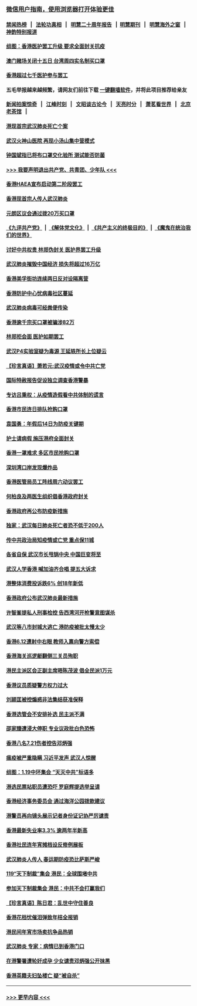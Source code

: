 ### [微信用户指南，使用浏览器打开体验更佳](https://github.com/gfw-breaker/banned-news1/blob/master/indexes/wechat-guide.md?t=0)
#### [禁闻热榜](热点新闻.md?t=0)  &nbsp;&nbsp;|&nbsp;&nbsp; [法轮功真相](https://github.com/gfw-breaker/truth/blob/master/README.md?t=0) &nbsp;&nbsp;|&nbsp;&nbsp; [明慧二十周年报告](https://github.com/gfw-breaker/mh-reports/blob/master/README.md?t=0) &nbsp;&nbsp;|&nbsp;&nbsp;[明慧期刊](https://github.com/gfw-breaker/mh-qikan) &nbsp;&nbsp;|&nbsp;&nbsp; [明慧海外之窗](https://github.com/gfw-breaker/mh-news/blob/master/README.md?t=0) &nbsp;&nbsp;|&nbsp;&nbsp; [神韵特别报道](https://github.com/gfw-breaker/mh-news/blob/master/shenyun.md?t=0)
#### [组图：香港医护罢工升级 要求全面封关抗疫](../pages/nsc415/n11844107.md?t=02060344) 
#### [澳门赌场关闭十五日 台湾周四实名制买口罩](../pages/nsc415/n11845083.md?t=02060344) 
#### [香港超过七千医护参与罢工](../pages/nsc415/n11845051.md?t=02060344) 
#### 五毛举报越来越频繁，请网友们前往下载 [一键翻墙软件](https://github.com/gfw-breaker/ssr-accounts)，并将此项目推荐给亲友
#### [新闻拍案惊奇](https://github.com/gfw-breaker/banned-news1/blob/master/pages/link4.md) &nbsp;&nbsp;|&nbsp;&nbsp; [江峰时刻](https://github.com/gfw-breaker/banned-news1/blob/master/pages/link4.md) &nbsp;&nbsp;|&nbsp;&nbsp; [文昭谈古论今](https://github.com/gfw-breaker/banned-news1/blob/master/pages/link4.md) &nbsp;&nbsp;|&nbsp;&nbsp; [天亮时分](https://github.com/gfw-breaker/banned-news1/blob/master/pages/link4.md) &nbsp;&nbsp;|&nbsp;&nbsp; [萧茗看世界](https://github.com/gfw-breaker/banned-news1/blob/master/pages/link4.md) &nbsp;&nbsp;|&nbsp;&nbsp; [北京老茶馆](https://github.com/gfw-breaker/banned-news1/blob/master/pages/link4.md) &nbsp;&nbsp;|&nbsp;&nbsp; 
#### [港现首宗武汉肺炎死亡个案](../pages/nsc415/n11844998.md?t=02060344) 
#### [武汉火神山医院 再现小汤山集中营模式](../pages/nsc415/n11844763.md?t=02060344) 
#### [钟国斌指已将布口罩交化验所 测试能否防菌](../pages/nsc415/n11842783.md?t=02060344) 
#### [>>> 我要声明退出共产党、共青团、少年队 <<<](https://github.com/begood0513/goodnews/blob/master/quit/letter.md) 
#### [香港HAEA宣布启动第二阶段罢工](../pages/nsc415/n11842723.md?t=02060344) 
#### [香港现首宗人传人武汉肺炎](../pages/nsc415/n11842766.md?t=02060344) 
#### [元朗区议会通过拨20万买口罩](../pages/nsc415/n11842754.md?t=02060344) 
#### [《九评共产党》](https://github.com/begood0513/9ping.md/blob/master/README.md) &nbsp;|&nbsp; [《解体党文化》](../../../../jtdwh.md/blob/master/README.md)  &nbsp;|&nbsp; [《共产主义的终极目的》](../../../../gczydzjmd.md/blob/master/README.md) &nbsp;|&nbsp; [《魔鬼在统治我们的世界》](../../../../mgztzwmdsj.md/blob/master/README.md) 
#### [讨好中共权贵 林郑伪封关 医护界罢工升级](../pages/nsc415/n11842359.md?t=02060344) 
#### [武汉肺炎摧毁中国经济 损失将超过16万亿](../pages/nsc415/n11839723.md?t=02060344) 
#### [香港美孚街坊连续两日反对设隔离营](../pages/nsc415/n11839962.md?t=02060344) 
#### [香港防护中心忧病毒社区蔓延](../pages/nsc415/n11839933.md?t=02060344) 
#### [武汉肺炎病毒可经粪便传染](../pages/nsc415/n11839939.md?t=02060344) 
#### [香港逾千宗买口罩被骗涉82万](../pages/nsc415/n11839914.md?t=02060344) 
#### [林郑拒会面 医护如期罢工](../pages/nsc415/n11839892.md?t=02060344) 
#### [武汉P4实验室疑为毒源 王延轶所长上位疑云](../pages/nsc415/n11835543.md?t=02060344) 
#### [【珍言真语】萧若元:武汉疫情或令中共亡党](../pages/nsc415/n11829394.md?t=02060344) 
#### [国际特赦报告促设独立调查香港警暴](../pages/nsc415/n11833845.md?t=02060344) 
#### [专访吕秉权：从疫情造假看中共体制的谎言](../pages/nsc415/n11833813.md?t=02060344) 
#### [香港市民连日排队抢购口罩](../pages/nsc415/n11833794.md?t=02060344) 
#### [袁国勇：年假后14日为防疫关键期](../pages/nsc415/n11831088.md?t=02060344) 
#### [护士请病假 施压港府全面封关](../pages/nsc415/n11831030.md?t=02060344) 
#### [香港一罩难求 多区市民抢购口罩](../pages/nsc415/n11831002.md?t=02060344) 
#### [深圳湾口岸发现爆炸品](../pages/nsc415/n11828802.md?t=02060344) 
#### [香港医管局员工阵线周六动议罢工](../pages/nsc415/n11828762.md?t=02060344) 
#### [何柏良及两医生组织倡香港政府封关](../pages/nsc415/n11828749.md?t=02060344) 
#### [香港政府再公布防疫新措施](../pages/nsc415/n11828716.md?t=02060344) 
#### [独家：武汉每日肺炎死亡者恐不低于200人](../pages/nsc415/n11828240.md?t=02060344) 
#### [传中共政治局知疫情或亡党 重点保11城](../pages/nsc415/n11828145.md?t=02060344) 
#### [各省自保 武汉市长甩锅中央 中国巨变将至](../pages/nsc415/n11828021.md?t=02060344) 
#### [武汉人学香港 喊加油齐合唱 提五大诉求](../pages/nsc415/n11827046.md?t=02060344) 
#### [港整体消费投诉跌6% 创18年新低](../pages/nsc415/n11817280.md?t=02060344) 
#### [香港政府公布武汉肺炎最新措施](../pages/nsc415/n11817152.md?t=02060344) 
#### [许智峯提私人刑事检控 告西湾河开枪警意图谋杀](../pages/nsc415/n11817132.md?t=02060344) 
#### [武汉等八市封城大逃亡 港防疫被批太慢太少](../pages/nsc415/n11817058.md?t=02060344) 
#### [香港6.12遭射中右眼 教师入禀向警方索偿](../pages/nsc415/n11814678.md?t=02060344) 
#### [香港海关巡逻艇翻侧三关员殉职](../pages/nsc415/n11814604.md?t=02060344) 
#### [港民主派区会正副主席晤陈茂波 倡全民派1万元](../pages/nsc415/n11814582.md?t=02060344) 
#### [香港议员质疑警方权力过大](../pages/nsc415/n11814560.md?t=02060344) 
#### [刘颕匡被控煽惑非法集结获准保释](../pages/nsc415/n11811727.md?t=02060344) 
#### [香港选管会不安排补选 民主派不满](../pages/nsc415/n11811691.md?t=02060344) 
#### [邵家臻遭浸大停职 专业议政批白色恐怖](../pages/nsc415/n11811670.md?t=02060344) 
#### [香港八名7.21伤者控告邓炳强](../pages/nsc415/n11811623.md?t=02060344) 
#### [瘟疫被严重隐瞒 习近平发声 武汉人惊醒](../pages/nsc415/n11811186.md?t=02060344) 
#### [组图：1.19中环集会 “天灭中共”标语多](../pages/nsc415/n11809514.md?t=02060344) 
#### [港选民票站职员遭恐吓 罗庭辉提选举呈请](../pages/nsc415/n11808914.md?t=02060344) 
#### [香港经济事务委员会 通过海洋公园拨款建议](../pages/nsc415/n11808906.md?t=02060344) 
#### [港警员再向镜头展示记者身份证记协严厉谴责](../pages/nsc415/n11808888.md?t=02060344) 
#### [香港最新失业率3.3% 逾两年半新高](../pages/nsc415/n11808887.md?t=02060344) 
#### [香港社民连年宵摊档设反修例展板](../pages/nsc415/n11808857.md?t=02060344) 
#### [武汉肺炎人传人 春运期防疫恐比萨斯严峻](../pages/nsc415/n11808739.md?t=02060344) 
#### [119“天下制裁”集会 港民：全球围堵中共](../pages/nsc415/n11806318.md?t=02060344) 
#### [参加天下制裁集会 港民：中共不会打赢我们](../pages/nsc415/n11806596.md?t=02060344) 
#### [【珍言真语】陈日君：乱世中守住善良](../pages/nsc415/n11806247.md?t=02060344) 
#### [香港花档忧催泪弹致年桔全报销](../pages/nsc415/n11806130.md?t=02060344) 
#### [港民间年宵市场卖抗争品热销](../pages/nsc415/n11806073.md?t=02060344) 
#### [武汉肺炎 专家：病情已到香港门口](../pages/nsc415/n11806020.md?t=02060344) 
#### [在港警署遭轮奸成孕 少女谴责邓炳强公开抹黑](../pages/nsc415/n11805981.md?t=02060344) 
#### [香港英籍夫妇坠楼亡 疑“被自杀”](../pages/nsc415/n11805937.md?t=02060344) 

----
#### [ >>> 更早内容 <<< ](../indexes/nsc415-earlier.md)
